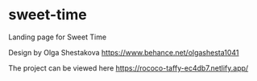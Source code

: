 # sweet-time

Landing page for Sweet Time

Design by Olga Shestakova https://www.behance.net/olgashesta1041

The project can be viewed here https://rococo-taffy-ec4db7.netlify.app/
